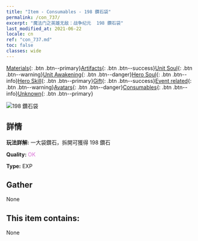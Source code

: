 ```yaml
---
title: "Item - Consumables - 198 鑽石袋"
permalink: /con_737/
excerpt: "魔法门之英雄无敌：战争纪元  198 鑽石袋"
last_modified_at: 2021-06-22
locale: cn
ref: "con_737.md"
toc: false
classes: wide
---
```

 [Materials](/ItemsCN/){: .btn .btn--primary}[Artifacts](/ItemsCN/Artifacts/){: .btn .btn--success}[Unit Soul](/ItemsCN/UnitSoul/){: .btn .btn--warning}[Unit Awakening](/ItemsCN/UnitAwakening/){: .btn .btn--danger}[Hero Soul](/ItemsCN/HeroSoul/){: .btn .btn--info}[Hero Skill](/ItemsCN/HeroSkill/){: .btn .btn--primary}[Gift](/ItemsCN/Gift/){: .btn .btn--success}[Event related](/ItemsCN/Events/){: .btn .btn--warning}[Avatars](/ItemsCN/Avatars/){: .btn .btn--danger}[Consumables](/ItemsCN/Consumables/){: .btn .btn--info}[Unknown](/ItemsCN/Unknown/){: .btn .btn--primary}

 ![198 鑽石袋](/images/t/i_tool_30273.png)

## 詳情
 **玩法詳解:** 一大袋鑽石，拆開可獲得 198 鑽石

 **Quality:** <span style="color: #DA70D6">OK</span>

 **Type:** EXP

## Gather

  None

## This item contains:

  None

